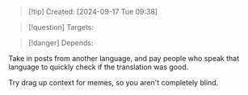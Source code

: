 
>[!tip] Created: [2024-09-17 Tue 09:38]

>[!question] Targets: 

>[!danger] Depends: 

Take in posts from another language, and pay people who speak that language to quickly check if the translation was good.

Try drag up context for memes, so you aren't completely blind.